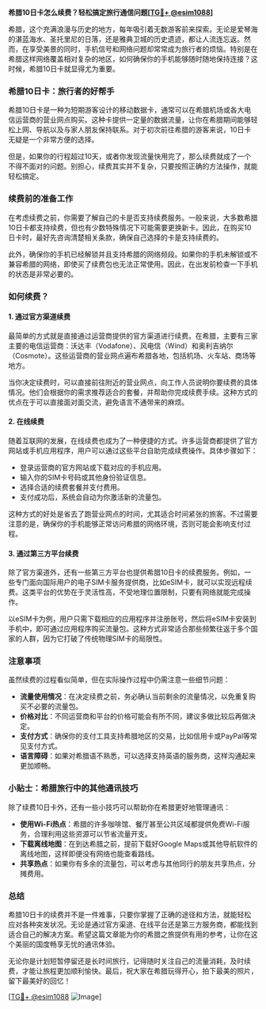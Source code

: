 **希腊10日卡怎么续费？轻松搞定旅行通信问题[[TG💪+ @esim1088](https://t.me/s/esim1088)]**

希腊，这个充满浪漫与历史的地方，每年吸引着无数游客前来探索。无论是爱琴海的湛蓝海水、圣托里尼的日落，还是雅典卫城的历史遗迹，都让人流连忘返。然而，在享受美景的同时，手机信号和网络问题却常常成为旅行者的烦恼。特别是在希腊这样网络覆盖相对复杂的地区，如何确保你的手机能够随时随地保持连接？这时候，希腊10日卡就显得尤为重要。

### 希腊10日卡：旅行者的好帮手

希腊10日卡是一种为短期游客设计的移动数据卡，通常可以在希腊机场或各大电信运营商的营业网点购买。这种卡提供一定量的数据流量，让你在希腊期间能够轻松上网、导航以及与家人朋友保持联系。对于初次前往希腊的游客来说，10日卡无疑是一个非常方便的选择。

但是，如果你的行程超过10天，或者你发现流量快用完了，那么续费就成了一个不得不面对的问题。别担心，续费其实并不复杂，只要按照正确的方法操作，就能轻松搞定。

### 续费前的准备工作

在考虑续费之前，你需要了解自己的卡是否支持续费服务。一般来说，大多数希腊10日卡都支持续费，但也有少数特殊情况下可能需要更换新卡。因此，在购买10日卡时，最好先咨询清楚相关条款，确保自己选择的卡是支持续费的。

此外，确保你的手机已经解锁并且支持希腊的网络频段。如果你的手机未解锁或不兼容希腊的网络，即使买了续费包也无法正常使用。因此，在出发前检查一下手机的状态是非常必要的。

### 如何续费？

#### 1. **通过官方渠道续费**

最简单的方式就是直接通过运营商提供的官方渠道进行续费。在希腊，主要有三家主要的电信运营商：沃达丰（Vodafone）、风电信（Wind）和奥利吉纳尔（Cosmote）。这些运营商的营业网点遍布希腊各地，包括机场、火车站、商场等地方。

当你决定续费时，可以直接前往附近的营业网点，向工作人员说明你要续费的具体情况。他们会根据你的需求推荐适合的套餐，并帮助你完成续费手续。这种方式的优点在于可以直接面对面交流，避免语言不通带来的麻烦。

#### 2. **在线续费**

随着互联网的发展，在线续费也成为了一种便捷的方式。许多运营商都提供了官方网站或手机应用程序，用户可以通过这些平台自助完成续费操作。具体步骤如下：

- 登录运营商的官方网站或下载对应的手机应用。
- 输入你的SIM卡号码或其他身份验证信息。
- 选择合适的续费套餐并支付费用。
- 支付成功后，系统会自动为你激活新的流量包。

这种方式的好处是省去了跑营业网点的时间，尤其适合时间紧张的旅客。不过需要注意的是，确保你的手机能够正常访问希腊的网络环境，否则可能会影响支付过程。

#### 3. **通过第三方平台续费**

除了官方渠道外，还有一些第三方平台也提供希腊10日卡的续费服务。例如，一些专门面向国际用户的电子SIM卡服务提供商，比如eSIM卡，就可以实现远程续费。这类平台的优势在于灵活性高，不受地理位置限制，只要有网络就能完成操作。

以eSIM卡为例，用户只需下载相应的应用程序并注册账号，然后将eSIM卡安装到手机中，即可通过应用程序购买流量包。这种方式非常适合那些频繁往返于多个国家的人群，因为它打破了传统物理SIM卡的局限性。

### 注意事项

虽然续费的过程看似简单，但在实际操作过程中仍需注意一些细节问题：

- **流量使用情况**：在决定续费之前，务必确认当前剩余的流量情况，以免重复购买不必要的流量包。
- **价格对比**：不同运营商和平台的价格可能会有所不同，建议多做比较后再做决定。
- **支付方式**：确保你的支付工具支持希腊地区的交易，比如信用卡或PayPal等常见支付方式。
- **语言障碍**：如果对希腊语不熟悉，可以选择支持英语的服务商，这样沟通起来更加顺畅。

### 小贴士：希腊旅行中的其他通讯技巧

除了续费10日卡外，还有一些小技巧可以帮助你在希腊更好地管理通讯：

- **使用Wi-Fi热点**：希腊的许多咖啡馆、餐厅甚至公共区域都提供免费Wi-Fi服务，合理利用这些资源可以节省流量开支。
- **下载离线地图**：在到达希腊之前，提前下载好Google Maps或其他导航软件的离线地图，这样即便没有网络也能查看路线。
- **共享热点**：如果你有多余的流量包，可以考虑与其他同行的朋友共享热点，分摊费用。

### 总结

希腊10日卡的续费并不是一件难事，只要你掌握了正确的途径和方法，就能轻松应对各种突发状况。无论是通过官方渠道、在线平台还是第三方服务商，都能找到适合自己的解决方案。希望这篇文章能为你的希腊之旅提供有用的参考，让你在这个美丽的国度畅享无忧的通讯体验。

无论你是计划短暂停留还是长时间旅行，记得随时关注自己的流量消耗，及时续费，才能让旅程更加顺利愉快。最后，祝大家在希腊玩得开心，拍下最美的照片，留下最美好的回忆！

[[TG💪+ @esim1088](https://t.me/s/esim1088) ![Image](https://i.postimg.cc/4NQfJmqS/Snipaste-2025-05-13-00-14-12.png)]